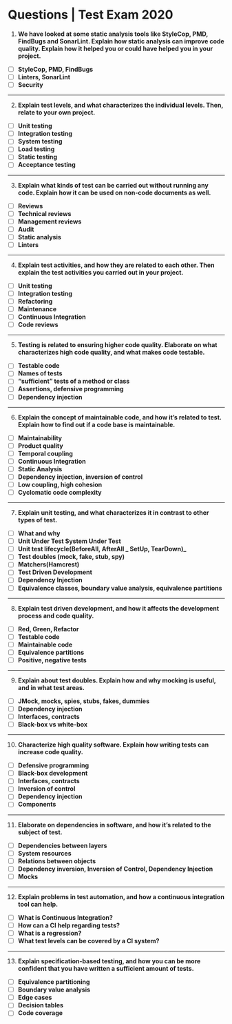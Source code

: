 # Questions | Test Exam 2020

1. **We have looked at some static analysis tools like StyleCop, PMD, FindBugs and SonarLint. Explain how static analysis can improve code quality. Explain how it helped you or could have helped you in your project.**

- [ ] **StyleCop, PMD, FindBugs**
- [ ] **Linters, SonarLint**
- [ ] **Security**
___

2. **Explain test levels, and what characterizes the individual levels. Then, relate to your own project.**

- [ ] **Unit testing**
- [ ] **Integration testing**
- [ ] **System testing**
- [ ] **Load testing**
- [ ] **Static testing**
- [ ] **Acceptance testing**
___

3. **Explain what kinds of test can be carried out without running any code. Explain how it can be used on non-code documents as well.**

- [ ] **Reviews**
- [ ] **Technical reviews**
- [ ] **Management reviews**
- [ ] **Audit**
- [ ] **Static analysis**
- [ ] **Linters**
___

4. **Explain test activities, and how they are related to each other. Then explain the test activities you carried out in your project.**

- [ ] **Unit testing**
- [ ] **Integration testing**
- [ ] **Refactoring**
- [ ] **Maintenance**
- [ ] **Continuous Integration**
- [ ] **Code reviews**
___

5. **Testing is related to ensuring higher code quality. Elaborate on what characterizes high code quality, and what makes code testable.**

- [ ] **Testable code**
- [ ] **Names of tests**
- [ ] **“sufficient” tests of a method or class**
- [ ] **Assertions, defensive programming**
- [ ] **Dependency injection**
___

6. **Explain the concept of maintainable code, and how it’s related to test. Explain how to find out if a code base is maintainable.**

- [ ] **Maintainability**
- [ ] **Product quality**
- [ ] **Temporal coupling**
- [ ] **Continuous Integration**
- [ ] **Static Analysis**
- [ ] **Dependency injection, inversion of control**
- [ ] **Low coupling, high cohesion**
- [ ] **Cyclomatic code complexity**
___

7. **Explain unit testing, and what characterizes it in contrast to other types of test.**

- [ ] **What and why**
- [ ] **Unit Under Test System Under Test**
- [ ] **Unit test lifecycle(BeforeAll, AfterAll _ SetUp, TearDown)_**
- [ ] **Test doubles (mock, fake, stub, spy)**
- [ ] **Matchers(Hamcrest)**
- [ ] **Test Driven Development**
- [ ] **Dependency Injection**
- [ ] **Equivalence classes, boundary value analysis, equivalence partitions**
___

8. **Explain test driven development, and how it affects the development process and code quality.**

- [ ] **Red, Green, Refactor**
- [ ] **Testable code**
- [ ] **Maintainable code**
- [ ] **Equivalence partitions**
- [ ] **Positive, negative tests**
___

9. **Explain about test doubles. Explain how and why mocking is useful, and in what test areas.**

- [ ] **JMock, mocks, spies, stubs, fakes, dummies**
- [ ] **Dependency injection**
- [ ] **Interfaces, contracts**
- [ ] **Black-box vs white-box**
___

10. **Characterize high quality software. Explain how writing tests can increase code quality.**

- [ ] **Defensive programming**
- [ ] **Black-box development**
- [ ] **Interfaces, contracts**
- [ ] **Inversion of control**
- [ ] **Dependency injection**
- [ ] **Components**
___

11. **Elaborate on dependencies in software, and how it’s related to the subject of test.**

- [ ] **Dependencies between layers**
- [ ] **System resources**
- [ ] **Relations between objects**
- [ ] **Dependency inversion, Inversion of Control, Dependency Injection**
- [ ] **Mocks**
___

12. **Explain problems in test automation, and how a continuous integration tool can help.**

- [ ] **What is Continuous Integration?**
- [ ] **How can a CI help regarding tests?**
- [ ] **What is a regression?**
- [ ] **What test levels can be covered by a CI system?**
___

13. **Explain specification-based testing, and how you can be more confident that you have written a sufficient amount of tests.**

- [ ] **Equivalence partitioning**
- [ ] **Boundary value analysis**
- [ ] **Edge cases**
- [ ] **Decision tables**
- [ ] **Code coverage**